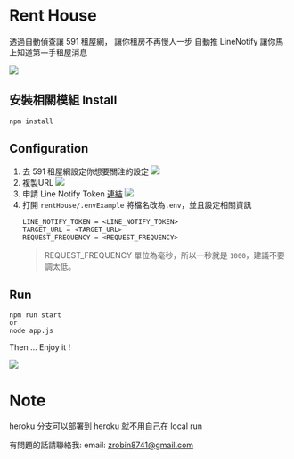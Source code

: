 # Rent House
透過自動偵查讓 591 租屋網，
讓你租房不再慢人一步
自動推 LineNotify 讓你馬上知道第一手租屋消息

![](https://i.imgur.com/wvnFcYh.png)


## 安裝相關模組 Install
```
npm install
```

## Configuration
1. 去 591 租屋網設定你想要關注的設定
  ![](https://i.imgur.com/3p0TgZY.png)
2. 複製URL
  ![](https://i.imgur.com/hbotzcL.jpg)
3. 申請 Line Notify Token [連結](https://notify-bot.line.me/my/)
  ![](https://i.imgur.com/TXy9qGB.png)
4. 打開 `rentHouse/.envExample` 將檔名改為`.env`，並且設定相關資訊
    ```
    LINE_NOTIFY_TOKEN = <LINE_NOTIFY_TOKEN>  
    TARGET_URL = <TARGET_URL>
    REQUEST_FREQUENCY = <REQUEST_FREQUENCY>
    ```
    > REQUEST_FREQUENCY 單位為毫秒，所以一秒就是 `1000`，建議不要調太低。

## Run
```
npm run start
or
node app.js
```

Then ...
Enjoy it !

![](https://i.imgur.com/wvnFcYh.png)


# Note
heroku 分支可以部署到 heroku 就不用自己在 local run

有問題的話請聯絡我:
email: zrobin8741@gmail.com